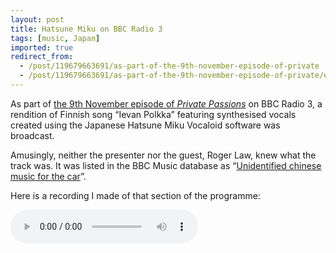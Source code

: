 ```yaml
---
layout: post
title: Hatsune Miku on BBC Radio 3
tags: [music, Japan]
imported: true
redirect_from:
  - /post/119679663691/as-part-of-the-9th-november-episode-of-private
  - /post/119679663691/as-part-of-the-9th-november-episode-of-private/embed
---
```


As part of [the 9th November episode of *Private Passions*](https://www.bbc.co.uk/programmes/b04nql09) on BBC Radio 3, a rendition of Finnish song “Ievan Polkka” featuring synthesised vocals created using the Japanese Hatsune Miku Vocaloid software was broadcast.

Amusingly, neither the presenter nor the guest, Roger Law, knew what the track was. It was listed in the BBC Music database as “[Unidentified chinese music for the car](https://www.bbc.co.uk/music/tracks/n3nd8j)”.

Here is a recording I made of that section of the programme:

<audio src="https://s3.wasabisys.com/wasabi--cloud-88f11069-7e74-4a30-90fb-b6b91041271a/blog_media/2015-05-23-hatsune-miku-bbc-radio-3.mp3" controls></audio>
